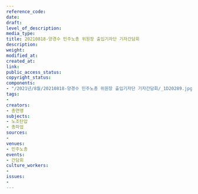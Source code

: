 ```yaml
---
reference_code: 
date: 
draft: 
level_of_description: 
media_type: 
title: 20210818-양경수 민주노총 위원장 출입기자단 기자간담회
description: 
weight: 
modified_at: 
created_at: 
link: 
public_access_status: 
copyright_status: 
components:
- "/2021년/8월/20210818-양경수 민주노총 위원장 출입기자단 기자간담회/_1D20289.jpg"
tags:
- 
creators:
- 총연맹
subjects:
- 노조탄압
- 총파업
sources:
- 
venues:
- 민주노총
events:
- 간담회
culture_workers:
- 
issues:
- 
---
```

